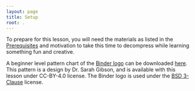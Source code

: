 ```yaml
---
layout: page
title: Setup
root: .
---
```

To prepare for this lesson, you will need the materials as listed in the [Prerequisites](_episodes/01-prerequisities) and motivation to take this time to decompress while learning something fun and creative.

A beginner level pattern chart of the [Binder logo](https://mybinder.org) can be downloaded [here](files/Beginner-Pattern-Chart_Binder-logo.pdf).
This pattern is a design by Dr. Sarah Gibson, and is available with this lesson under CC-BY-4.0 license.
The Binder logo is used under the [BSD 3-Clause](https://github.com/jupyterhub/binderhub/blob/master/LICENSE) license.
